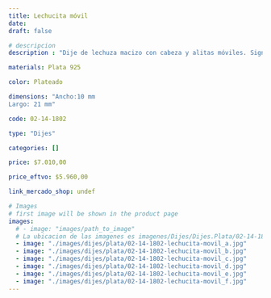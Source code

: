 ```yaml
---
title: Lechucita móvil
date: 
draft: false

# descripcion
description : "Dije de lechuza macizo con cabeza y alitas móviles. Significado: asegura buen augurio en todos los sentidos principalmente en lo económico."

materials: Plata 925

color: Plateado

dimensions: "Ancho:10 mm 
Largo: 21 mm"

code: 02-14-1802

type: "Dijes"

categories: []

price: $7.010,00

price_eftvo: $5.960,00

link_mercado_shop: undef

# Images
# first image will be shown in the product page
images:
  # - image: "images/path_to_image"
  # La ubicacion de las imagenes es imagenes/Dijes/Dijes.Plata/02-14-1802-lechucita-movil
  - image: "./images/dijes/plata/02-14-1802-lechucita-movil_a.jpg"
  - image: "./images/dijes/plata/02-14-1802-lechucita-movil_b.jpg"
  - image: "./images/dijes/plata/02-14-1802-lechucita-movil_c.jpg"
  - image: "./images/dijes/plata/02-14-1802-lechucita-movil_d.jpg"
  - image: "./images/dijes/plata/02-14-1802-lechucita-movil_e.jpg"
  - image: "./images/dijes/plata/02-14-1802-lechucita-movil_f.jpg"
---
```

